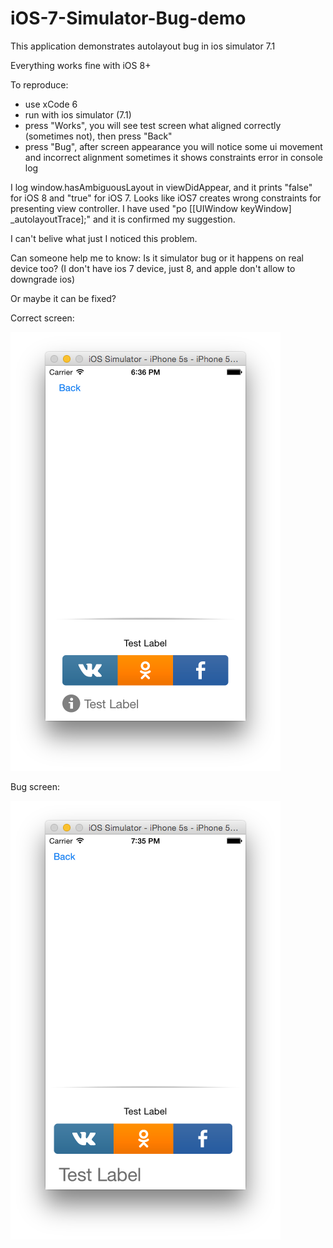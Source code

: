 # iOS-7-Simulator-Bug-demo

This application demonstrates autolayout bug in ios simulator 7.1

Everything works fine with iOS 8+

To reproduce:
- use xCode 6
- run with ios simulator (7.1)
- press "Works", you will see test screen what aligned correctly (sometimes not), then press "Back"
- press "Bug", after screen appearance you will notice some ui movement and incorrect alignment 
  sometimes it shows constraints error in console log

I log window.hasAmbiguousLayout in viewDidAppear, and it prints "false" for iOS 8 and "true" for iOS 7.
Looks like iOS7 creates wrong constraints for presenting view controller.
I have used "po [[UIWindow keyWindow] _autolayoutTrace];" and it is confirmed my suggestion.

I can't belive what just I noticed this problem.

Can someone help me to know:
Is it simulator bug or it happens on real device too? (I don't have ios 7 device, just 8, and apple don't allow to downgrade ios)

Or maybe it can be fixed?

Correct screen:

![alt tag](https://github.com/Misterio26/iOS-7-Simulator-Bug-demo/blob/master/ios8%20screen.png)

Bug screen:

![alt tag](https://github.com/Misterio26/iOS-7-Simulator-Bug-demo/blob/master/ios7%20screen.png)

